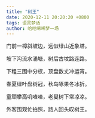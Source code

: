 ```yaml
---
title: "树王"
date: 2020-12-11 20:20:20 +0800
tags: 语灵梦话
author: 哈哈唏唏梦一场
---
```


门前一樟斜坡边，远似绿山近象塔。

坡下沟流水涌塘，树后古坟路连路。

下粗三围中分杈，顶盘数丈冲运宵。

春夏绿叶盘树冠，秋鸟啄果冬冰折。

童顽攀高叽喳喳，老叟树下常凉凉。

外客围观忙拍照，路人回头叹树王。
